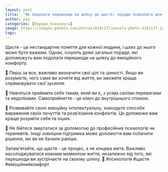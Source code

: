 ```yaml
---
layout: post
title:  "Як подолати перешкоди на шляху до щастя: поради психолога для досягнення емоційного комфорту."
author: psy
categories: [Поради_психолога]
image: https://images.pexels.com/photos/4101137/pexels-photo-4101137.jpeg?auto=compress&cs=tinysrgb&fit=crop&h=627&w=1200
tags: 
---
```


Щастя - це нестандартне поняття для кожної людини, і шлях до нього може бути важким. Однак, існують деякі загальні поради, які допоможуть вам подолати перешкоди на шляху до емоційного комфорту.

🌟 Перш за все, важливо визначити свої цілі та цінності. Якщо ви розумієте, чого саме ви хочете від життя, ви зможете краще спрямовувати свої зусилля.

🌟 Навчіться приймати себе таким, який ви є, з усіма своїми перевагами та недоліками. Самоприйняття - це ключ до внутрішнього спокою.

🌟 Розвивайте свою емоційну інтелектуальну, знаходьте способи вираження своїх почуттів та розв’язання конфліктів. Це допоможе вам краще розуміти себе та інших.

🌟 Не бійтеся звертатися за допомогою до професійних психологів чи терапевтів. Іноді зовнішня підтримка може допомогти вам побачити рішення, які ви не бачили раніше.

Запам'ятайте, що щастя - це процес, а не кінцева мета. Важливо насолоджуватися кожним моментом життя, незалежно від того, які перешкоди ви зустрічаєте на своєму шляху. 🌈 #психологія #щастя #емоційнийкомфорт


